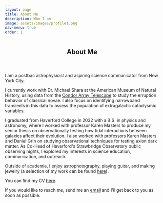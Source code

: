 ```yaml
---
layout: page
title: About Me
description: Who I am
image: assets/images/profile1.png
nav-menu: true
order: 1
---
```


<!-- Main -->

<div id="main" class="alt">

<!-- One -->

<section id="one">
	<div class="inner">
		<header class="major">
			<h1>About Me</h1>
		</header>

<!-- About -->

<p><span class="image right"><img src="{% link assets/images/profile_full.png %}" alt="" /></span>I am a postbac astrophysicist and aspiring science communicator from New York City.</p>

<p>I currently work with Dr. Michael Shara at the American Museum of Natural History, using data from the <a href="https://condorarraytelescope.org/">Condor Array Telescope</a> to study the erruption behavior of classical novae. I also focus on identifying narrowband transients in this data to assess the population of extragalactic cataclysmic variables.</p>

<p>I graduated from Haverford College in 2022 with a B.S. in physics and astronomy, where I worked with professor Karen Masters to produce my senior thesis on observationally testing how tidal interactions between galaxies affect their evolution. I also worked with professors Karen Masters and Daniel Grin on studying observational techniques for testing axion dark matter. As Co-Head of Haverford's Strawbridge Observatory public observing nights, I explored my interests in science education, communication, and outreach.</p>

<p>Outside of academia, I enjoy astrophotography, playing guitar, and making jewelry (a selection of my work can be found <a href="https://imgur.com/a/B5sLG">here</a>).</p>

<p>You can find my CV <a href="{% link assets/CV/CV.pdf %}" target="_blank">here</a>.</p>

<p>If you would like to reach me, send me an <a href="mailto:james@jamesgarland.net?">email</a> and I'll get back to you as soon as possible.</p>

</div>
</section>

</div>
